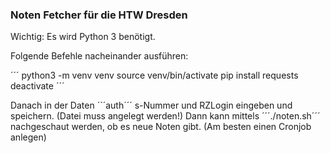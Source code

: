 ### Noten Fetcher für die HTW Dresden

Wichtig: Es wird Python 3 benötigt. 

Folgende Befehle nacheinander ausführen:

´´´
python3 -m venv venv
source venv/bin/activate
pip install requests
deactivate
´´´

Danach in der Daten ´´´auth´´´ s-Nummer und RZLogin eingeben und speichern. (Datei muss angelegt werden!) 
Dann kann mittels ´´´./noten.sh´´´ nachgeschaut werden, ob es neue Noten gibt. (Am besten einen Cronjob anlegen)
